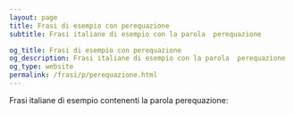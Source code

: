 ```yaml
---
layout: page
title: Frasi di esempio con perequazione 
subtitle: Frasi italiane di esempio con la parola  perequazione

og_title: Frasi di esempio con perequazione 
og_description: Frasi italiane di esempio con la parola  perequazione
og_type: website
permalink: /frasi/p/perequazione.html
---
```


Frasi italiane di esempio contenenti la parola perequazione:


